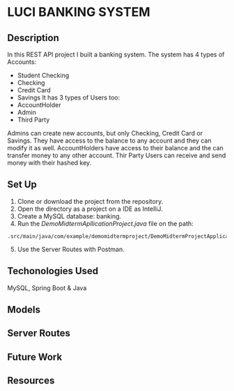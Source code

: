 # LUCI BANKING SYSTEM 

## Description
In this REST API project I built a banking system. The system has 4 types of Accounts:
- Student Checking
- Checking
- Credit Card
- Savings
It has 3 types of Users too:
- AccountHolder
- Admin
- Third Party

Admins can create new accounts, but only Checking, Credit Card or Savings. They have access to the balance to any account and they can modify it as well.
AccountHolders have access to their balance and the can transfer money to any other account.
Thir Party Users can receive and send money with their hashed key.

## Set Up
1. Clone or download the project from the repository.
2. Open the directory as a project on a IDE as IntelliJ.
3. Create a MySQL database: banking.
4. Run the *DemoMidtermApllicationProject.java* file on the path:

```
.src/main/java/com/example/demomidtermproject/DemoMidtermProjectApplication.java
```
5. Use the Server Routes with Postman.

## Techonologies Used
MySQL, Spring Boot & Java

## Models

## Server Routes
  

## Future Work

## Resources

